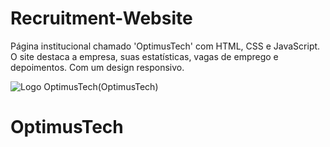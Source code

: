 # Recruitment-Website
Página institucional chamado 'OptimusTech' com HTML, CSS e JavaScript. O site destaca a empresa, suas estatísticas, vagas de emprego e depoimentos. Com um design responsivo.

![Logo OptimusTech(OptimusTech)](https://github.com/SantFabio/Recruitment-Website/assets/118360185/ba1ec85e-7c55-47e8-ac7a-3f8c2df857bf)<h1>OptimusTech</h1>
